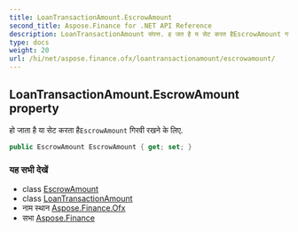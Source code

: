 ```yaml
---
title: LoanTransactionAmount.EscrowAmount
second_title: Aspose.Finance for .NET API Reference
description: LoanTransactionAmount संपत्त. ह जत है य सेट करत हैEscrowAmount गरव रखने के लए.
type: docs
weight: 20
url: /hi/net/aspose.finance.ofx/loantransactionamount/escrowamount/
---
```

## LoanTransactionAmount.EscrowAmount property

हो जाता है या सेट करता है`EscrowAmount` गिरवी रखने के लिए.

```csharp
public EscrowAmount EscrowAmount { get; set; }
```

### यह सभी देखें

* class [EscrowAmount](../../escrowamount/)
* class [LoanTransactionAmount](../)
* नाम स्थान [Aspose.Finance.Ofx](../../loantransactionamount/)
* सभा [Aspose.Finance](../../../)


